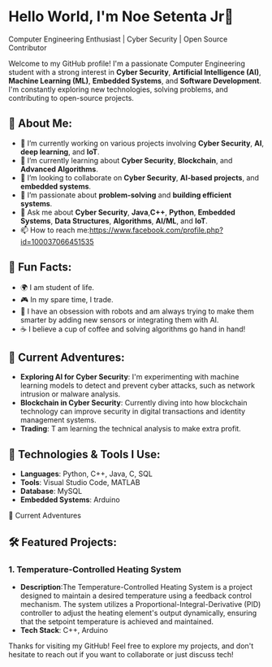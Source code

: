 # Hello World, I'm Noe  Setenta Jr👋
Computer Engineering Enthusiast | Cyber Security | Open Source Contributor

Welcome to my GitHub profile! I'm a passionate Computer Engineering student  with a strong interest in **Cyber Security**, **Artificial Intelligence (AI)**, **Machine Learning (ML)**, **Embedded Systems**, and **Software Development**. I'm constantly exploring new technologies, solving problems, and contributing to open-source projects.

## 🚀 About Me:
- 🔭 I’m currently working on various projects involving **Cyber Security**, **AI**, **deep learning**, and **IoT**.
- 🌱 I’m currently learning about **Cyber Security**, **Blockchain**, and **Advanced Algorithms**.
- 👯 I’m looking to collaborate on **Cyber Security**, **AI-based projects**, and **embedded systems**.
- 🤔 I’m passionate about **problem-solving** and **building efficient systems**.
- 💬 Ask me about **Cyber Security**, **Java**,**C++**, **Python**, **Embedded Systems**, **Data Structures**, **Algorithms**, **AI/ML**, and **IoT**.
- 📫 How to reach me:https://www.facebook.com/profile.php?id=100037066451535

## 🎉 Fun Facts:
- 🌍 I am student of life.
- 🎮 In my spare time, I trade.
- 🤖 I have an obsession with robots and am always trying to make them smarter by adding new sensors or integrating them with AI.
- ☕ I believe a cup of coffee and solving algorithms go hand in hand!

## 🎯 Current Adventures:
- **Exploring AI for Cyber Security**: I'm experimenting with machine learning models to detect and prevent cyber attacks, such as network intrusion or malware analysis.
- **Blockchain in Cyber Security**: Currently diving into how blockchain technology can improve security in digital transactions and identity management systems.
- **Trading**: T am learning the technical analysis to make extra profit.



## 🔧 Technologies & Tools I Use:
- **Languages**: Python, C++, Java, C, SQL
- **Tools**:  Visual Studio Code, MATLAB
- **Database**: MySQL
- **Embedded Systems**: Arduino

🎯 Current Adventures


## 🛠️ Featured Projects:
### 1. **Temperature-Controlled Heating System**
   - **Description**:The Temperature-Controlled Heating System is a project designed to maintain a desired temperature using a feedback control mechanism. The system utilizes a Proportional-Integral-Derivative (PID) controller to adjust the heating element's output dynamically, ensuring that the setpoint temperature is achieved and maintained.
   - **Tech Stack**: C++, Arduino 

Thanks for visiting my GitHub! Feel free to explore my projects, and don't hesitate to reach out if you want to collaborate or just discuss tech!

